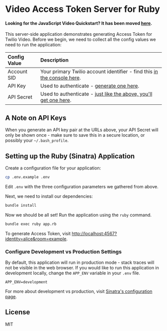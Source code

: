 # Video Access Token Server for Ruby

#### Looking for the JavaScript Video Quickstart? It has been moved [here](https://github.com/twilio/video-quickstart-js).


This server-side application demonstrates generating Access Token for Twilio Video.
Before we begin, we need to collect
all the config values we need to run the application:

| Config Value  | Description |
| :-------------  |:------------- |
Account SID | Your primary Twilio account identifier - find this [in the console here](https://www.twilio.com/console).
API Key | Used to authenticate - [generate one here](https://www.twilio.com/console/runtime/api-keys/create).
API Secret | Used to authenticate - [just like the above, you'll get one here](https://www.twilio.com/console/runtime/api-keys/create).


## A Note on API Keys

When you generate an API key pair at the URLs above, your API Secret will only
be shown once - make sure to save this in a secure location, 
or possibly your `~/.bash_profile`.

## Setting up the Ruby (Sinatra) Application

Create a configuration file for your application:

```bash
cp .env.example .env
```

Edit `.env` with the three configuration parameters we gathered from above.

Next, we need to install our dependencies:

```bash
bundle install
```

Now we should be all set! Run the application using the `ruby` command.

```bash
bundle exec ruby app.rb
```

To generate Access Token, visit [http://localhost:4567?identity=alice&room=example](http://localhost:4567?identity=alice&room=example).

### Configure Development vs Production Settings

By default, this application will run in production mode - stack traces will not be visible in the web browser. If you would like to run this application in development locally, change the `APP_ENV` variable in your `.env` file.

`APP_ENV=development`

For more about development vs production, visit [Sinatra's configuration page](http://sinatrarb.com/configuration.html).

## License

MIT

